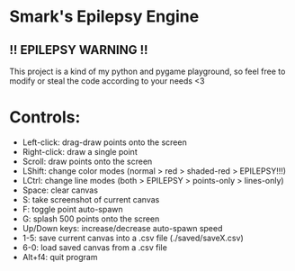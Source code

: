 # Smark's Epilepsy Engine

## !! EPILEPSY WARNING !!

This project is a kind of my python and pygame playground, so feel free to modify or steal the code according to your needs <3

# Controls:
- Left-click: drag-draw points onto the screen
- Right-click: draw a single point
- Scroll: draw points onto the screen
- LShift: change color modes (normal > red > shaded-red > EPILEPSY!!!)
- LCtrl: change line modes (both > EPILEPSY > points-only > lines-only)
- Space: clear canvas
- S: take screenshot of current canvas
- F: toggle point auto-spawn
- G: splash 500 points onto the screen
- Up/Down keys: increase/decrease auto-spawn speed
- 1-5: save current canvas into a .csv file (./saved/saveX.csv)
- 6-0: load saved canvas from a .csv file
- Alt+f4: quit program
